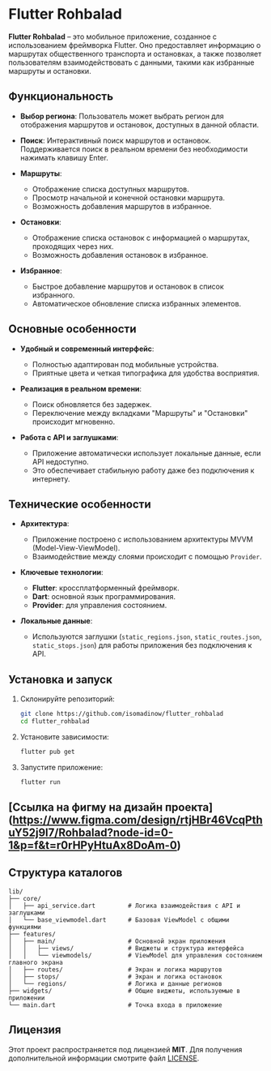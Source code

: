 # Flutter Rohbalad

**Flutter Rohbalad** – это мобильное приложение, созданное с использованием фреймворка Flutter. Оно предоставляет информацию о маршрутах общественного транспорта и остановках, а также позволяет пользователям взаимодействовать с данными, такими как избранные маршруты и остановки.

## Функциональность

- **Выбор региона**: 
  Пользователь может выбрать регион для отображения маршрутов и остановок, доступных в данной области.

- **Поиск**:
  Интерактивный поиск маршрутов и остановок. Поддерживается поиск в реальном времени без необходимости нажимать клавишу Enter.

- **Маршруты**:
  - Отображение списка доступных маршрутов.
  - Просмотр начальной и конечной остановки маршрута.
  - Возможность добавления маршрутов в избранное.

- **Остановки**:
  - Отображение списка остановок с информацией о маршрутах, проходящих через них.
  - Возможность добавления остановок в избранное.

- **Избранное**:
  - Быстрое добавление маршрутов и остановок в список избранного.
  - Автоматическое обновление списка избранных элементов.

## Основные особенности

- **Удобный и современный интерфейс**:
  - Полностью адаптирован под мобильные устройства.
  - Приятные цвета и четкая типографика для удобства восприятия.

- **Реализация в реальном времени**:
  - Поиск обновляется без задержек.
  - Переключение между вкладками "Маршруты" и "Остановки" происходит мгновенно.

- **Работа с API и заглушками**:
  - Приложение автоматически использует локальные данные, если API недоступно.
  - Это обеспечивает стабильную работу даже без подключения к интернету.

## Технические особенности

- **Архитектура**:
  - Приложение построено с использованием архитектуры MVVM (Model-View-ViewModel).
  - Взаимодействие между слоями происходит с помощью `Provider`.

- **Ключевые технологии**:
  - **Flutter**: кроссплатформенный фреймворк.
  - **Dart**: основной язык программирования.
  - **Provider**: для управления состоянием.

- **Локальные данные**:
  - Используются заглушки (`static_regions.json`, `static_routes.json`, `static_stops.json`) для работы приложения без подключения к API.

## Установка и запуск

1. Склонируйте репозиторий:
   ```bash
   git clone https://github.com/isomadinow/flutter_rohbalad
   cd flutter_rohbalad
   ```

2. Установите зависимости:
   ```bash
   flutter pub get
   ```

3. Запустите приложение:
   ```bash
   flutter run
   ```

## [Ссылка на фигму на дизайн проекта] (https://www.figma.com/design/rtjHBr46VcqPthuY52j9l7/Rohbalad?node-id=0-1&p=f&t=r0rHPyHtuAx8DoAm-0)


## Структура каталогов

```plaintext
lib/
├── core/
│   ├── api_service.dart         # Логика взаимодействия с API и заглушками
│   └── base_viewmodel.dart      # Базовая ViewModel с общими функциями
├── features/
│   ├── main/                    # Основной экран приложения
│   │   ├── views/               # Виджеты и структура интерфейса
│   │   └── viewmodels/          # ViewModel для управления состоянием главного экрана
│   ├── routes/                  # Экран и логика маршрутов
│   ├── stops/                   # Экран и логика остановок
│   └── regions/                 # Логика и данные регионов
├── widgets/                     # Общие виджеты, используемые в приложении
└── main.dart                    # Точка входа в приложение
```

## Лицензия

Этот проект распространяется под лицензией **MIT**. Для получения дополнительной информации смотрите файл [LICENSE](LICENSE).